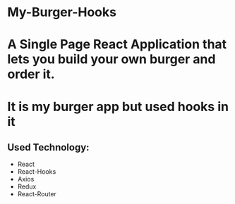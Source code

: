 # My-Burger-Hooks

# A Single Page React Application that lets you build your own burger and order it.
# It is my burger app but used hooks in it

## Used Technology:
  * React
  * React-Hooks
  * Axios
  * Redux
  * React-Router
